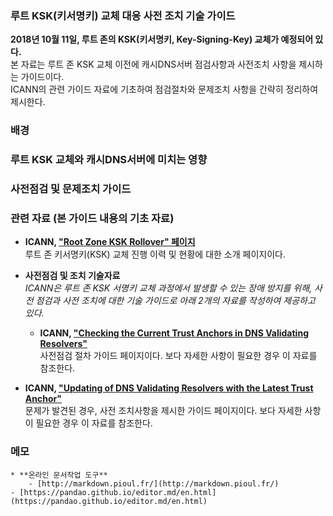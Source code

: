 ### 루트 KSK(키서명키) 교체 대응 사전 조치 기술 가이드
  
  **2018년 10월 11일, 루트 존의 KSK(키서명키, Key-Signing-Key) 교체가 예정되어 있다.**  
  본 자료는 루트 존 KSK 교체 이전에 캐시DNS서버 점검사항과 사전조치 사항을 제시하는 가이드이다.  
  ICANN의 관련 가이드 자료에 기초하여 점검절차와 문제조치 사항을 간략히 정리하여 제시한다.
  
### 배경

### 루트 KSK 교체와 캐시DNS서버에 미치는 영향

### 사전점검 및 문제조치 가이드

### 관련 자료 (본 가이드 내용의 기초 자료)

  * **ICANN, ["Root Zone KSK Rollover" 페이지](https://www.icann.org/resources/pages/ksk-rollover-2017-05-31-ko)**  
  	루트 존 키서명키(KSK) 교체 진행 이력 및 현황에 대한 소개 페이지이다.

  * **사전점검 및 조치 기술자료**  
		*ICANN은 루트 존 KSK 서명키 교체 과정에서 발생할 수 있는 장애 방지를 위해, 사전 점검과 사전 조치에 대한 기술 가이드로 아래 2개의 자료를 작성하여 제공하고 있다.*
    
	* **ICANN, ["Checking the Current Trust Anchors in DNS Validating Resolvers"](https://www.icann.org/dns-resolvers-checking-current-trust-anchors)**  
    사전점검 절차 가이드 페이지이다. 보다 자세한 사항이 필요한 경우 이 자료를 참조한다.
  
  * **ICANN, ["Updating of DNS Validating Resolvers with the Latest Trust Anchor"](https://www.icann.org/dns-resolvers-updating-latest-trust-anchor)**  
    문제가 발견된 경우, 사전 조치사항을 제시한 가이드 페이지이다. 보다 자세한 사항이 필요한 경우 이 자료를 참조한다.
  
### 메모
	* **온라인 문서작업 도구**
		- [http://markdown.pioul.fr/](http://markdown.pioul.fr/)
  	- [https://pandao.github.io/editor.md/en.html](https://pandao.github.io/editor.md/en.html)
  
